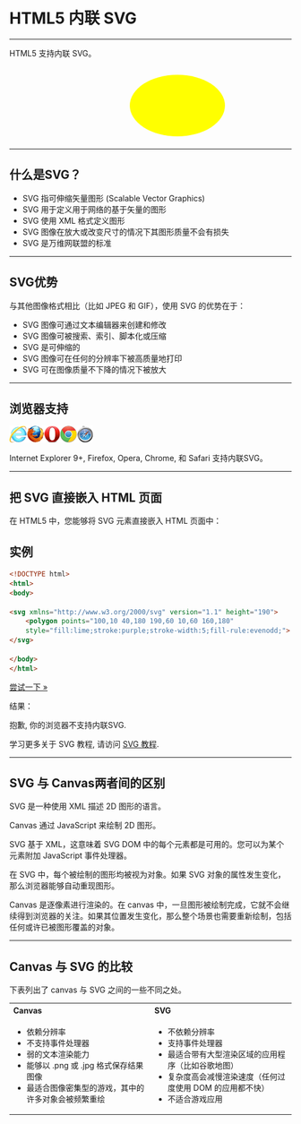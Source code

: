 # HTML5 内联 SVG

--------

HTML5 支持内联 SVG。

<svg xmlns="http://www.w3.org/2000/svg" version="1.1" height="130px" width="500px">
   <defs>
     <linearGradient id="grad1" x1="0%" y1="0%" x2="100%" y2="0%">
       <stop offset="0%" style="stop-color:rgb(255,255,0);stop-opacity:1"><stop offset="100%" style="stop-color:rgb(255,0,0);stop-opacity:1"></stop></stop></linearGradient>
   </defs>
   <ellipse cx="300" cy="70" rx="85" ry="55" fill="url(#grad1)"><text fill="#ffffff" font-size="45" font-family="Verdana" x="250" y="86">SVG</text>
   Sorry, your browser does not support inline SVG.
</ellipse></svg>

--------

## 什么是SVG？

 * SVG 指可伸缩矢量图形 (Scalable Vector Graphics)
 * SVG 用于定义用于网络的基于矢量的图形
 * SVG 使用 XML 格式定义图形
 * SVG 图像在放大或改变尺寸的情况下其图形质量不会有损失
 * SVG 是万维网联盟的标准

--------

## SVG优势

与其他图像格式相比（比如 JPEG 和 GIF），使用 SVG 的优势在于：

 * SVG 图像可通过文本编辑器来创建和修改
 * SVG 图像可被搜索、索引、脚本化或压缩
 * SVG 是可伸缩的
 * SVG 图像可在任何的分辨率下被高质量地打印
 * SVG 可在图像质量不下降的情况下被放大

--------

## 浏览器支持

![Internet Explorer](images/compatible_ie.gif)![Firefox](images/compatible_firefox.gif)![Opera](images/compatible_opera.gif)![Google Chrome](images/compatible_chrome.gif)![Safari](images/compatible_safari.gif)

Internet Explorer 9+, Firefox, Opera, Chrome, 和 Safari 支持内联SVG。

--------

## 把 SVG 直接嵌入 HTML 页面

在 HTML5 中，您能够将 SVG 元素直接嵌入 HTML 页面中：

## 实例

```HTML
<!DOCTYPE html>
<html>
<body>

<svg xmlns="http://www.w3.org/2000/svg" version="1.1" height="190">
    <polygon points="100,10 40,180 190,60 10,60 160,180"
    style="fill:lime;stroke:purple;stroke-width:5;fill-rule:evenodd;">
</svg>

</body>
</html>
```

[尝试一下 »](http://www.runoob.com/try/try.php?filename=tryhtml5_svg_ex)

结果：

抱歉, 你的浏览器不支持内联SVG. 

学习更多关于 SVG 教程, 请访问 [SVG 教程](http://www.runoob.com/svg/svg-tutorial.html).

--------

## SVG 与 Canvas两者间的区别

SVG 是一种使用 XML 描述 2D 图形的语言。

Canvas 通过 JavaScript 来绘制 2D 图形。

SVG 基于 XML，这意味着 SVG DOM 中的每个元素都是可用的。您可以为某个元素附加 JavaScript 事件处理器。

在 SVG 中，每个被绘制的图形均被视为对象。如果 SVG 对象的属性发生变化，那么浏览器能够自动重现图形。

Canvas 是逐像素进行渲染的。在 canvas 中，一旦图形被绘制完成，它就不会继续得到浏览器的关注。如果其位置发生变化，那么整个场景也需要重新绘制，包括任何或许已被图形覆盖的对象。

--------

## Canvas 与 SVG 的比较

下表列出了 canvas 与 SVG 之间的一些不同之处。

<table>
    <tr>
        <th align="left" width="50%">Canvas</th>
        <th align="left" width="50%">SVG</th>
    </tr>
    <tr>
        <td>
            <ul >
                <li>依赖分辨率</li>
                <li>不支持事件处理器</li>
                <li>弱的文本渲染能力</li>
                <li>能够以 .png 或 .jpg 格式保存结果图像</li>
                <li>最适合图像密集型的游戏，其中的许多对象会被频繁重绘</li>
            </ul>
        <td>
            <ul>
                <li>不依赖分辨率</li>
                <li>支持事件处理器</li>
                <li>最适合带有大型渲染区域的应用程序（比如谷歌地图）</li>
                <li>复杂度高会减慢渲染速度（任何过度使用 DOM 的应用都不快）</li>
                <li>不适合游戏应用</li>
            </ul>
        </td>
    </tr>
</table>

